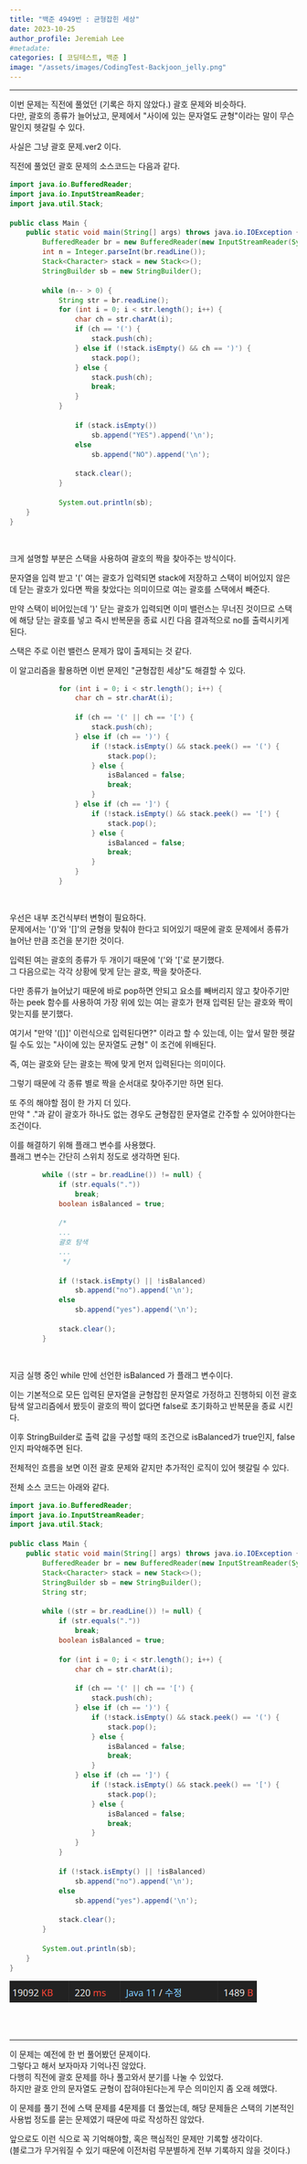 ```yaml
---
title: "백준 4949번 : 균형잡힌 세상"
date: 2023-10-25
author_profile: Jeremiah Lee
#metadate:
categories: [ 코딩테스트, 백준 ]
image: "/assets/images/CodingTest-Backjoon_jelly.png"
---
```

***

이번 문제는 직전에 풀었던 (기록은 하지 않았다.) 괄호 문제와 비슷하다.   
다만, 괄호의 종류가 늘어났고, 문제에서 "사이에 있는 문자열도 균형"이라는 말이
무슨 말인지 헷갈릴 수 있다.

사실은 그냥 괄호 문제.ver2 이다.

직전에 풀었던 괄호 문제의 소스코드는 다음과 같다.
```java
import java.io.BufferedReader;
import java.io.InputStreamReader;
import java.util.Stack;

public class Main {
    public static void main(String[] args) throws java.io.IOException {
        BufferedReader br = new BufferedReader(new InputStreamReader(System.in));
        int n = Integer.parseInt(br.readLine());
        Stack<Character> stack = new Stack<>();
        StringBuilder sb = new StringBuilder();

        while (n-- > 0) {
            String str = br.readLine();
            for (int i = 0; i < str.length(); i++) {
                char ch = str.charAt(i);
                if (ch == '(') {
                    stack.push(ch);
                } else if (!stack.isEmpty() && ch == ')') {
                    stack.pop();
                } else {
                    stack.push(ch);
                    break;
                }
            }

                if (stack.isEmpty())
                    sb.append("YES").append('\n');
                else
                    sb.append("NO").append('\n');

                stack.clear();
            }

            System.out.println(sb);
    }
}
```
<br>

크게 설명할 부분은 스택을 사용하여 괄호의 짝을 찾아주는 방식이다.   

문자열을 입력 받고 '(' 여는 괄호가 입력되면 stack에 저장하고
스택이 비어있지 않은데 닫는 괄호가 있다면 짝을 찾았다는 의미이므로
여는 괄호를 스택에서 빼준다.   

만약 스택이 비어있는데 ')' 닫는 괄호가 입력되면 이미 밸런스는 무너진 것이므로
스택에 해당 닫는 괄호를 넣고 즉시 반복문을 종료 시킨 다음
결과적으로 no를 출력시키게 된다.

스택은 주로 이런 밸런스 문제가 많이 출제되는 것 같다.

이 알고리즘을 활용하면 이번 문제인 "균형잡힌 세상"도 해결할 수 있다.

```java
            for (int i = 0; i < str.length(); i++) {
                char ch = str.charAt(i);

                if (ch == '(' || ch == '[') {
                    stack.push(ch);
                } else if (ch == ')') {
                    if (!stack.isEmpty() && stack.peek() == '(') {
                        stack.pop();
                    } else {
                        isBalanced = false;
                        break;
                    }
                } else if (ch == ']') {
                    if (!stack.isEmpty() && stack.peek() == '[') {
                        stack.pop();
                    } else {
                        isBalanced = false;
                        break;
                    }
                }
            }
```
<br>

우선은 내부 조건식부터 변형이 필요하다.   
문제에서는 '()'와 '[]'의 균형을 맞춰야 한다고 되어있기 때문에
괄호 문제에서 종류가 늘어난 만큼 조건을 분기한 것이다.

입력된 여는 괄호의 종류가 두 개이기 때문에 '('와 '['로 분기했다.   
그 다음으로는 각각 상황에 맞게 닫는 괄호, 짝을 찾아준다.

다만 종류가 늘어났기 때문에 바로 pop하면 안되고 요소를 빼버리지 않고 찾아주기만 하는
peek 함수를 사용하여 가장 위에 있는 여는 괄호가 현재 입력된 닫는 괄호와 짝이 맞는지를 분기했다.

여기서 "만약 '([)]' 이런식으로 입력된다면?" 이라고 할 수 있는데, 
이는 앞서 말한 헷갈릴 수도 있는 "사이에 있는 문자열도 균형" 이 조건에 위배된다.

즉, 여는 괄호와 닫는 괄호는 짝에 맞게 먼저 입력된다는 의미이다.

그렇기 때문에 각 종류 별로 짝을 순서대로 찾아주기만 하면 된다.

또 주의 해야할 점이 한 가지 더 있다.   
만약 " ."과 같이 괄호가 하나도 없는 경우도 균형잡힌 문자열로 간주할 수 있어야한다는 조건이다.

이를 해결하기 위해 플래그 변수를 사용했다.   
플래그 변수는 간단히 스위치 정도로 생각하면 된다.

```java
        while ((str = br.readLine()) != null) {
            if (str.equals("."))
                break;
            boolean isBalanced = true;
            
            /*
            ...
            괄호 탐색
            ...
             */

            if (!stack.isEmpty() || !isBalanced)
                sb.append("no").append('\n');
            else
                sb.append("yes").append('\n');

            stack.clear();
        }
```
<br>

지금 실행 중인 while 만에 선언한 isBalanced 가 플래그 변수이다.   

이는 기본적으로 모든 입력된 문자열을 균형잡힌 문자열로 가정하고 진행하되
이전 괄호 탐색 알고리즘에서 봤듯이 괄호의 짝이 없다면 false로 초기화하고 
반복문을 종료 시킨다.

이후 StringBuilder로 출력 값을 구성할 때의 조건으로 isBalanced가 true인지, 
false인지 파악해주면 된다.

전체적인 흐름을 보면 이전 괄호 문제와 같지만 추가적인 로직이 있어 헷갈릴 수 있다.

전체 소스 코드는 아래와 같다.
```java
import java.io.BufferedReader;
import java.io.InputStreamReader;
import java.util.Stack;

public class Main {
    public static void main(String[] args) throws java.io.IOException {
        BufferedReader br = new BufferedReader(new InputStreamReader(System.in));
        Stack<Character> stack = new Stack<>();
        StringBuilder sb = new StringBuilder();
        String str;

        while ((str = br.readLine()) != null) {
            if (str.equals("."))
                break;
            boolean isBalanced = true;

            for (int i = 0; i < str.length(); i++) {
                char ch = str.charAt(i);

                if (ch == '(' || ch == '[') {
                    stack.push(ch);
                } else if (ch == ')') {
                    if (!stack.isEmpty() && stack.peek() == '(') {
                        stack.pop();
                    } else {
                        isBalanced = false;
                        break;
                    }
                } else if (ch == ']') {
                    if (!stack.isEmpty() && stack.peek() == '[') {
                        stack.pop();
                    } else {
                        isBalanced = false;
                        break;
                    }
                }
            }

            if (!stack.isEmpty() || !isBalanced)
                sb.append("no").append('\n');
            else
                sb.append("yes").append('\n');

            stack.clear();
        }

        System.out.println(sb);
    }
}
```
![](/assets/images/CT_BJ_LOG/BJ_4949.png)

<br>
<br>

***
이 문제는 예전에 한 번 풀어봤던 문제이다.   
그렇다고 해서 보자마자 기억나진 않았다.  
다행히 직전에 괄호 문제를 하나 풀고와서 분기를 나눌 수 있었다.   
하지만 괄호 안의 문자열도 균형이 잡혀야된다는게 무슨 의미인지 좀 오래 헤맸다.

이 문제를 풀기 전에 스택 문제를 4문제를 더 풀었는데, 해당 문제들은 스택의 기본적인 사용법 
정도를 묻는 문제였기 때문에 따로 작성하진 않았다.

앞으로도 이런 식으로 꼭 기억해야할, 혹은 핵심적인 문제만 기록할 생각이다.   
(블로그가 무거워질 수 있기 때문에 이전처럼 무분별하게 전부 기록하지 않을 것이다.)